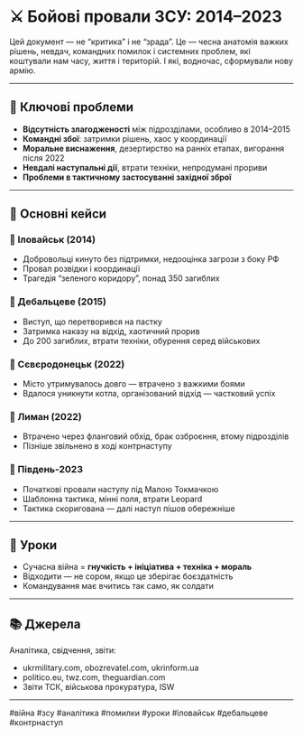 # ⚔️ Бойові провали ЗСУ: 2014–2023

Цей документ — не “критика” і не “зрада”. Це — чесна анатомія важких рішень, невдач, командних помилок і системних проблем, які коштували нам часу, життя і територій. І які, водночас, сформували нову армію.

---

## 🧩 Ключові проблеми

- **Відсутність злагодженості** між підрозділами, особливо в 2014–2015
- **Командні збої**: затримки рішень, хаос у координації
- **Моральне виснаження**, дезертирство на ранніх етапах, вигорання після 2022
- **Невдалі наступальні дії**, втрати техніки, непродумані прориви
- **Проблеми в тактичному застосуванні західної зброї**

---

## 📌 Основні кейси

### 🔸 Іловайськ (2014)
- Добровольці кинуто без підтримки, недооцінка загрози з боку РФ
- Провал розвідки і координації
- Трагедія “зеленого коридору”, понад 350 загиблих

### 🔸 Дебальцеве (2015)
- Виступ, що перетворився на пастку
- Затримка наказу на відхід, хаотичний прорив
- До 200 загиблих, втрати техніки, обурення серед військових

### 🔸 Сєвєродонецьк (2022)
- Місто утримувалось довго — втрачено з важкими боями
- Вдалося уникнути котла, організований відхід — частковий успіх

### 🔸 Лиман (2022)
- Втрачено через фланговий обхід, брак озброєння, втому підрозділів
- Пізніше звільнено в ході контрнаступу

### 🔸 Південь-2023
- Початкові провали наступу під Малою Токмачкою
- Шаблонна тактика, мінні поля, втрати Leopard
- Тактика скоригована — далі наступ пішов обережніше

---

## 🧠 Уроки

- Сучасна війна = **гнучкість + ініціатива + техніка + мораль**
- Відходити — не сором, якщо це зберігає боєздатність
- Командування має вчитись так само, як солдати

---

## 📚 Джерела
Аналітика, свідчення, звіти:
- ukrmilitary.com, obozrevatel.com, ukrinform.ua
- politico.eu, twz.com, theguardian.com
- Звіти ТСК, військова прокуратура, ISW

---

#війна #зсу #аналітика #помилки #уроки #іловайськ #дебальцеве #контрнаступ